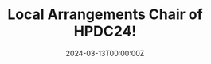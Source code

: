 ---
title: Local Arrangements Chair of HPDC24! 
summary: The conference takes place in Pisa Italy, June 3-7, 2024.

# Summary for listings and search engines

# Link this post with a project
# projects: []

external_link: 'https://www.hpdc.org/2024/'

# Date published
date: '2024-03-13T00:00:00Z'

# Date updated
#lastmod: '2020-12-13T00:00:00Z'

---